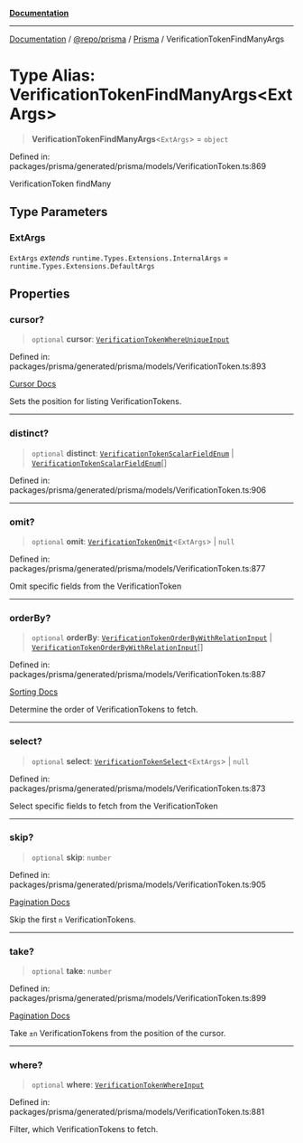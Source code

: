 [**Documentation**](../../../../../README.md)

***

[Documentation](../../../../../README.md) / [@repo/prisma](../../../README.md) / [Prisma](../README.md) / VerificationTokenFindManyArgs

# Type Alias: VerificationTokenFindManyArgs\<ExtArgs\>

> **VerificationTokenFindManyArgs**\<`ExtArgs`\> = `object`

Defined in: packages/prisma/generated/prisma/models/VerificationToken.ts:869

VerificationToken findMany

## Type Parameters

### ExtArgs

`ExtArgs` *extends* `runtime.Types.Extensions.InternalArgs` = `runtime.Types.Extensions.DefaultArgs`

## Properties

### cursor?

> `optional` **cursor**: [`VerificationTokenWhereUniqueInput`](VerificationTokenWhereUniqueInput.md)

Defined in: packages/prisma/generated/prisma/models/VerificationToken.ts:893

[Cursor Docs](https://www.prisma.io/docs/concepts/components/prisma-client/pagination#cursor-based-pagination)

Sets the position for listing VerificationTokens.

***

### distinct?

> `optional` **distinct**: [`VerificationTokenScalarFieldEnum`](VerificationTokenScalarFieldEnum.md) \| [`VerificationTokenScalarFieldEnum`](VerificationTokenScalarFieldEnum.md)[]

Defined in: packages/prisma/generated/prisma/models/VerificationToken.ts:906

***

### omit?

> `optional` **omit**: [`VerificationTokenOmit`](VerificationTokenOmit.md)\<`ExtArgs`\> \| `null`

Defined in: packages/prisma/generated/prisma/models/VerificationToken.ts:877

Omit specific fields from the VerificationToken

***

### orderBy?

> `optional` **orderBy**: [`VerificationTokenOrderByWithRelationInput`](VerificationTokenOrderByWithRelationInput.md) \| [`VerificationTokenOrderByWithRelationInput`](VerificationTokenOrderByWithRelationInput.md)[]

Defined in: packages/prisma/generated/prisma/models/VerificationToken.ts:887

[Sorting Docs](https://www.prisma.io/docs/concepts/components/prisma-client/sorting)

Determine the order of VerificationTokens to fetch.

***

### select?

> `optional` **select**: [`VerificationTokenSelect`](VerificationTokenSelect.md)\<`ExtArgs`\> \| `null`

Defined in: packages/prisma/generated/prisma/models/VerificationToken.ts:873

Select specific fields to fetch from the VerificationToken

***

### skip?

> `optional` **skip**: `number`

Defined in: packages/prisma/generated/prisma/models/VerificationToken.ts:905

[Pagination Docs](https://www.prisma.io/docs/concepts/components/prisma-client/pagination)

Skip the first `n` VerificationTokens.

***

### take?

> `optional` **take**: `number`

Defined in: packages/prisma/generated/prisma/models/VerificationToken.ts:899

[Pagination Docs](https://www.prisma.io/docs/concepts/components/prisma-client/pagination)

Take `±n` VerificationTokens from the position of the cursor.

***

### where?

> `optional` **where**: [`VerificationTokenWhereInput`](VerificationTokenWhereInput.md)

Defined in: packages/prisma/generated/prisma/models/VerificationToken.ts:881

Filter, which VerificationTokens to fetch.
